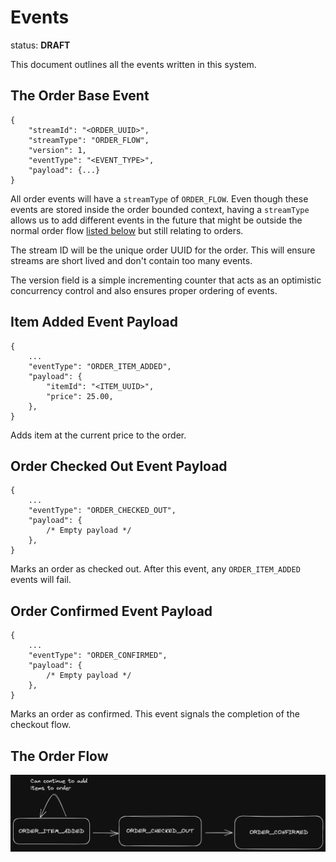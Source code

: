 # Events

status: **DRAFT**

This document outlines all the events written in this system.

## The Order Base Event

```jsonc
{
    "streamId": "<ORDER_UUID>",
    "streamType": "ORDER_FLOW",
    "version": 1,
    "eventType": "<EVENT_TYPE>",
    "payload": {...}
}
```

All order events will have a `streamType` of `ORDER_FLOW`.
Even though these events are stored inside the order bounded context, having a `streamType` allows us to add different events in the future that might be outside the normal order flow [listed below](#order-event-flow) but still relating to orders.

The stream ID will be the unique order UUID for the order.
This will ensure streams are short lived and don't contain too many events.

The version field is a simple incrementing counter that acts as an optimistic concurrency control and also ensures proper ordering of events.

## Item Added Event Payload

```jsonc
{
    ...
    "eventType": "ORDER_ITEM_ADDED",
    "payload": {
        "itemId": "<ITEM_UUID>",
        "price": 25.00,
    },
}
```

Adds item at the current price to the order.

## Order Checked Out Event Payload

```jsonc
{
    ...
    "eventType": "ORDER_CHECKED_OUT",
    "payload": {
        /* Empty payload */
    },
}
```

Marks an order as checked out.
After this event, any `ORDER_ITEM_ADDED` events will fail.

## Order Confirmed Event Payload

```jsonc
{
    ...
    "eventType": "ORDER_CONFIRMED",
    "payload": {
        /* Empty payload */
    },
}
```

Marks an order as confirmed.
This event signals the completion of the checkout flow.

## The Order Flow

![Order Flow](./diagrams/order-event-flow.png)
